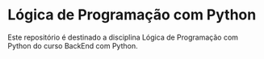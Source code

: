 # Lógica de Programação com Python

Este repositório é destinado a disciplina Lógica de Programação com Python do curso BackEnd com Python.
